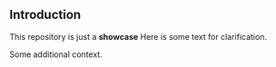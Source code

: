 ## Introduction
This repository is just a **showcase**
Here is some text for clarification.

Some additional context.
